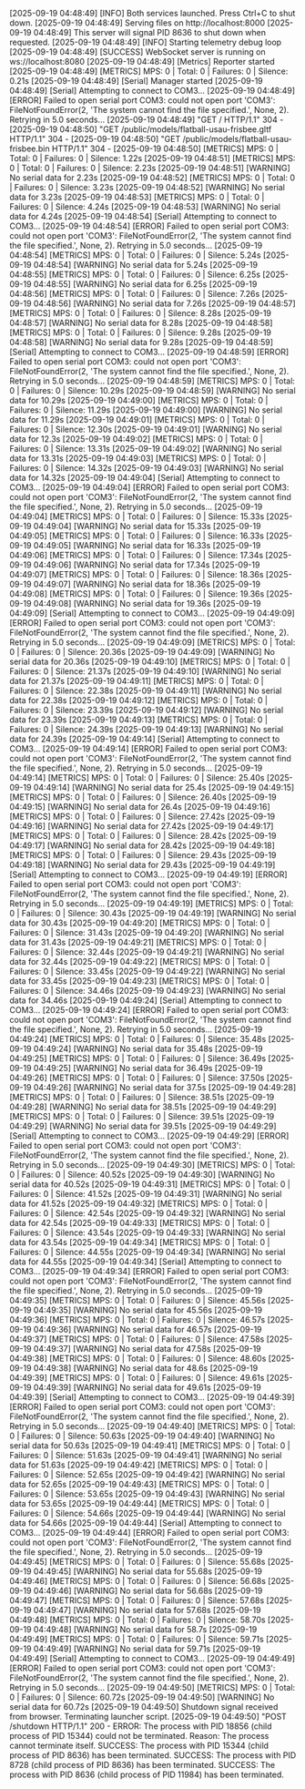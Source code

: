 [2025-09-19 04:48:49] [INFO] Both services launched. Press Ctrl+C to shut down.
[2025-09-19 04:48:49] Serving files on http://localhost:8000
[2025-09-19 04:48:49] This server will signal PID 8636 to shut down when requested.
[2025-09-19 04:48:49] [INFO] Starting telemetry debug loop
[2025-09-19 04:48:49] [SUCCESS] WebSocket server is running on ws://localhost:8080
[2025-09-19 04:48:49] [Metrics] Reporter started
[2025-09-19 04:48:49] [METRICS] MPS: 0   | Total: 0     | Failures: 0   | Silence:  0.21s
[2025-09-19 04:48:49] [Serial] Manager started
[2025-09-19 04:48:49] [Serial] Attempting to connect to COM3...
[2025-09-19 04:48:49] [ERROR] Failed to open serial port COM3: could not open port 'COM3': FileNotFoundError(2, 'The system cannot find the file specified.', None, 2). Retrying in 5.0 seconds...
[2025-09-19 04:48:49] "GET / HTTP/1.1" 304 -
[2025-09-19 04:48:50] "GET /public/models/flatball-usau-frisbee.gltf HTTP/1.1" 304 -
[2025-09-19 04:48:50] "GET /public/models/flatball-usau-frisbee.bin HTTP/1.1" 304 -
[2025-09-19 04:48:50] [METRICS] MPS: 0   | Total: 0     | Failures: 0   | Silence:  1.22s
[2025-09-19 04:48:51] [METRICS] MPS: 0   | Total: 0     | Failures: 0   | Silence:  2.23s
[2025-09-19 04:48:51] [WARNING] No serial data for 2.23s
[2025-09-19 04:48:52] [METRICS] MPS: 0   | Total: 0     | Failures: 0   | Silence:  3.23s
[2025-09-19 04:48:52] [WARNING] No serial data for 3.23s
[2025-09-19 04:48:53] [METRICS] MPS: 0   | Total: 0     | Failures: 0   | Silence:  4.24s
[2025-09-19 04:48:53] [WARNING] No serial data for 4.24s
[2025-09-19 04:48:54] [Serial] Attempting to connect to COM3...
[2025-09-19 04:48:54] [ERROR] Failed to open serial port COM3: could not open port 'COM3': FileNotFoundError(2, 'The system cannot find the file specified.', None, 2). Retrying in 5.0 seconds...
[2025-09-19 04:48:54] [METRICS] MPS: 0   | Total: 0     | Failures: 0   | Silence:  5.24s
[2025-09-19 04:48:54] [WARNING] No serial data for 5.24s
[2025-09-19 04:48:55] [METRICS] MPS: 0   | Total: 0     | Failures: 0   | Silence:  6.25s
[2025-09-19 04:48:55] [WARNING] No serial data for 6.25s
[2025-09-19 04:48:56] [METRICS] MPS: 0   | Total: 0     | Failures: 0   | Silence:  7.26s
[2025-09-19 04:48:56] [WARNING] No serial data for 7.26s
[2025-09-19 04:48:57] [METRICS] MPS: 0   | Total: 0     | Failures: 0   | Silence:  8.28s
[2025-09-19 04:48:57] [WARNING] No serial data for 8.28s
[2025-09-19 04:48:58] [METRICS] MPS: 0   | Total: 0     | Failures: 0   | Silence:  9.28s
[2025-09-19 04:48:58] [WARNING] No serial data for 9.28s
[2025-09-19 04:48:59] [Serial] Attempting to connect to COM3...
[2025-09-19 04:48:59] [ERROR] Failed to open serial port COM3: could not open port 'COM3': FileNotFoundError(2, 'The system cannot find the file specified.', None, 2). Retrying in 5.0 seconds...
[2025-09-19 04:48:59] [METRICS] MPS: 0   | Total: 0     | Failures: 0   | Silence: 10.29s
[2025-09-19 04:48:59] [WARNING] No serial data for 10.29s
[2025-09-19 04:49:00] [METRICS] MPS: 0   | Total: 0     | Failures: 0   | Silence: 11.29s
[2025-09-19 04:49:00] [WARNING] No serial data for 11.29s
[2025-09-19 04:49:01] [METRICS] MPS: 0   | Total: 0     | Failures: 0   | Silence: 12.30s
[2025-09-19 04:49:01] [WARNING] No serial data for 12.3s
[2025-09-19 04:49:02] [METRICS] MPS: 0   | Total: 0     | Failures: 0   | Silence: 13.31s
[2025-09-19 04:49:02] [WARNING] No serial data for 13.31s
[2025-09-19 04:49:03] [METRICS] MPS: 0   | Total: 0     | Failures: 0   | Silence: 14.32s
[2025-09-19 04:49:03] [WARNING] No serial data for 14.32s
[2025-09-19 04:49:04] [Serial] Attempting to connect to COM3...
[2025-09-19 04:49:04] [ERROR] Failed to open serial port COM3: could not open port 'COM3': FileNotFoundError(2, 'The system cannot find the file specified.', None, 2). Retrying in 5.0 seconds...
[2025-09-19 04:49:04] [METRICS] MPS: 0   | Total: 0     | Failures: 0   | Silence: 15.33s
[2025-09-19 04:49:04] [WARNING] No serial data for 15.33s
[2025-09-19 04:49:05] [METRICS] MPS: 0   | Total: 0     | Failures: 0   | Silence: 16.33s
[2025-09-19 04:49:05] [WARNING] No serial data for 16.33s
[2025-09-19 04:49:06] [METRICS] MPS: 0   | Total: 0     | Failures: 0   | Silence: 17.34s
[2025-09-19 04:49:06] [WARNING] No serial data for 17.34s
[2025-09-19 04:49:07] [METRICS] MPS: 0   | Total: 0     | Failures: 0   | Silence: 18.36s
[2025-09-19 04:49:07] [WARNING] No serial data for 18.36s
[2025-09-19 04:49:08] [METRICS] MPS: 0   | Total: 0     | Failures: 0   | Silence: 19.36s
[2025-09-19 04:49:08] [WARNING] No serial data for 19.36s
[2025-09-19 04:49:09] [Serial] Attempting to connect to COM3...
[2025-09-19 04:49:09] [ERROR] Failed to open serial port COM3: could not open port 'COM3': FileNotFoundError(2, 'The system cannot find the file specified.', None, 2). Retrying in 5.0 seconds...
[2025-09-19 04:49:09] [METRICS] MPS: 0   | Total: 0     | Failures: 0   | Silence: 20.36s
[2025-09-19 04:49:09] [WARNING] No serial data for 20.36s
[2025-09-19 04:49:10] [METRICS] MPS: 0   | Total: 0     | Failures: 0   | Silence: 21.37s
[2025-09-19 04:49:10] [WARNING] No serial data for 21.37s
[2025-09-19 04:49:11] [METRICS] MPS: 0   | Total: 0     | Failures: 0   | Silence: 22.38s
[2025-09-19 04:49:11] [WARNING] No serial data for 22.38s
[2025-09-19 04:49:12] [METRICS] MPS: 0   | Total: 0     | Failures: 0   | Silence: 23.39s
[2025-09-19 04:49:12] [WARNING] No serial data for 23.39s
[2025-09-19 04:49:13] [METRICS] MPS: 0   | Total: 0     | Failures: 0   | Silence: 24.39s
[2025-09-19 04:49:13] [WARNING] No serial data for 24.39s
[2025-09-19 04:49:14] [Serial] Attempting to connect to COM3...
[2025-09-19 04:49:14] [ERROR] Failed to open serial port COM3: could not open port 'COM3': FileNotFoundError(2, 'The system cannot find the file specified.', None, 2). Retrying in 5.0 seconds...
[2025-09-19 04:49:14] [METRICS] MPS: 0   | Total: 0     | Failures: 0   | Silence: 25.40s
[2025-09-19 04:49:14] [WARNING] No serial data for 25.4s
[2025-09-19 04:49:15] [METRICS] MPS: 0   | Total: 0     | Failures: 0   | Silence: 26.40s
[2025-09-19 04:49:15] [WARNING] No serial data for 26.4s
[2025-09-19 04:49:16] [METRICS] MPS: 0   | Total: 0     | Failures: 0   | Silence: 27.42s
[2025-09-19 04:49:16] [WARNING] No serial data for 27.42s
[2025-09-19 04:49:17] [METRICS] MPS: 0   | Total: 0     | Failures: 0   | Silence: 28.42s
[2025-09-19 04:49:17] [WARNING] No serial data for 28.42s
[2025-09-19 04:49:18] [METRICS] MPS: 0   | Total: 0     | Failures: 0   | Silence: 29.43s
[2025-09-19 04:49:18] [WARNING] No serial data for 29.43s
[2025-09-19 04:49:19] [Serial] Attempting to connect to COM3...
[2025-09-19 04:49:19] [ERROR] Failed to open serial port COM3: could not open port 'COM3': FileNotFoundError(2, 'The system cannot find the file specified.', None, 2). Retrying in 5.0 seconds...
[2025-09-19 04:49:19] [METRICS] MPS: 0   | Total: 0     | Failures: 0   | Silence: 30.43s
[2025-09-19 04:49:19] [WARNING] No serial data for 30.43s
[2025-09-19 04:49:20] [METRICS] MPS: 0   | Total: 0     | Failures: 0   | Silence: 31.43s
[2025-09-19 04:49:20] [WARNING] No serial data for 31.43s
[2025-09-19 04:49:21] [METRICS] MPS: 0   | Total: 0     | Failures: 0   | Silence: 32.44s
[2025-09-19 04:49:21] [WARNING] No serial data for 32.44s
[2025-09-19 04:49:22] [METRICS] MPS: 0   | Total: 0     | Failures: 0   | Silence: 33.45s
[2025-09-19 04:49:22] [WARNING] No serial data for 33.45s
[2025-09-19 04:49:23] [METRICS] MPS: 0   | Total: 0     | Failures: 0   | Silence: 34.46s
[2025-09-19 04:49:23] [WARNING] No serial data for 34.46s
[2025-09-19 04:49:24] [Serial] Attempting to connect to COM3...
[2025-09-19 04:49:24] [ERROR] Failed to open serial port COM3: could not open port 'COM3': FileNotFoundError(2, 'The system cannot find the file specified.', None, 2). Retrying in 5.0 seconds...
[2025-09-19 04:49:24] [METRICS] MPS: 0   | Total: 0     | Failures: 0   | Silence: 35.48s
[2025-09-19 04:49:24] [WARNING] No serial data for 35.48s
[2025-09-19 04:49:25] [METRICS] MPS: 0   | Total: 0     | Failures: 0   | Silence: 36.49s
[2025-09-19 04:49:25] [WARNING] No serial data for 36.49s
[2025-09-19 04:49:26] [METRICS] MPS: 0   | Total: 0     | Failures: 0   | Silence: 37.50s
[2025-09-19 04:49:26] [WARNING] No serial data for 37.5s
[2025-09-19 04:49:28] [METRICS] MPS: 0   | Total: 0     | Failures: 0   | Silence: 38.51s
[2025-09-19 04:49:28] [WARNING] No serial data for 38.51s
[2025-09-19 04:49:29] [METRICS] MPS: 0   | Total: 0     | Failures: 0   | Silence: 39.51s
[2025-09-19 04:49:29] [WARNING] No serial data for 39.51s
[2025-09-19 04:49:29] [Serial] Attempting to connect to COM3...
[2025-09-19 04:49:29] [ERROR] Failed to open serial port COM3: could not open port 'COM3': FileNotFoundError(2, 'The system cannot find the file specified.', None, 2). Retrying in 5.0 seconds...
[2025-09-19 04:49:30] [METRICS] MPS: 0   | Total: 0     | Failures: 0   | Silence: 40.52s
[2025-09-19 04:49:30] [WARNING] No serial data for 40.52s
[2025-09-19 04:49:31] [METRICS] MPS: 0   | Total: 0     | Failures: 0   | Silence: 41.52s
[2025-09-19 04:49:31] [WARNING] No serial data for 41.52s
[2025-09-19 04:49:32] [METRICS] MPS: 0   | Total: 0     | Failures: 0   | Silence: 42.54s
[2025-09-19 04:49:32] [WARNING] No serial data for 42.54s
[2025-09-19 04:49:33] [METRICS] MPS: 0   | Total: 0     | Failures: 0   | Silence: 43.54s
[2025-09-19 04:49:33] [WARNING] No serial data for 43.54s
[2025-09-19 04:49:34] [METRICS] MPS: 0   | Total: 0     | Failures: 0   | Silence: 44.55s
[2025-09-19 04:49:34] [WARNING] No serial data for 44.55s
[2025-09-19 04:49:34] [Serial] Attempting to connect to COM3...
[2025-09-19 04:49:34] [ERROR] Failed to open serial port COM3: could not open port 'COM3': FileNotFoundError(2, 'The system cannot find the file specified.', None, 2). Retrying in 5.0 seconds...
[2025-09-19 04:49:35] [METRICS] MPS: 0   | Total: 0     | Failures: 0   | Silence: 45.56s
[2025-09-19 04:49:35] [WARNING] No serial data for 45.56s
[2025-09-19 04:49:36] [METRICS] MPS: 0   | Total: 0     | Failures: 0   | Silence: 46.57s
[2025-09-19 04:49:36] [WARNING] No serial data for 46.57s
[2025-09-19 04:49:37] [METRICS] MPS: 0   | Total: 0     | Failures: 0   | Silence: 47.58s
[2025-09-19 04:49:37] [WARNING] No serial data for 47.58s
[2025-09-19 04:49:38] [METRICS] MPS: 0   | Total: 0     | Failures: 0   | Silence: 48.60s
[2025-09-19 04:49:38] [WARNING] No serial data for 48.6s
[2025-09-19 04:49:39] [METRICS] MPS: 0   | Total: 0     | Failures: 0   | Silence: 49.61s
[2025-09-19 04:49:39] [WARNING] No serial data for 49.61s
[2025-09-19 04:49:39] [Serial] Attempting to connect to COM3...
[2025-09-19 04:49:39] [ERROR] Failed to open serial port COM3: could not open port 'COM3': FileNotFoundError(2, 'The system cannot find the file specified.', None, 2). Retrying in 5.0 seconds...
[2025-09-19 04:49:40] [METRICS] MPS: 0   | Total: 0     | Failures: 0   | Silence: 50.63s
[2025-09-19 04:49:40] [WARNING] No serial data for 50.63s
[2025-09-19 04:49:41] [METRICS] MPS: 0   | Total: 0     | Failures: 0   | Silence: 51.63s
[2025-09-19 04:49:41] [WARNING] No serial data for 51.63s
[2025-09-19 04:49:42] [METRICS] MPS: 0   | Total: 0     | Failures: 0   | Silence: 52.65s
[2025-09-19 04:49:42] [WARNING] No serial data for 52.65s
[2025-09-19 04:49:43] [METRICS] MPS: 0   | Total: 0     | Failures: 0   | Silence: 53.65s
[2025-09-19 04:49:43] [WARNING] No serial data for 53.65s
[2025-09-19 04:49:44] [METRICS] MPS: 0   | Total: 0     | Failures: 0   | Silence: 54.66s
[2025-09-19 04:49:44] [WARNING] No serial data for 54.66s
[2025-09-19 04:49:44] [Serial] Attempting to connect to COM3...
[2025-09-19 04:49:44] [ERROR] Failed to open serial port COM3: could not open port 'COM3': FileNotFoundError(2, 'The system cannot find the file specified.', None, 2). Retrying in 5.0 seconds...
[2025-09-19 04:49:45] [METRICS] MPS: 0   | Total: 0     | Failures: 0   | Silence: 55.68s
[2025-09-19 04:49:45] [WARNING] No serial data for 55.68s
[2025-09-19 04:49:46] [METRICS] MPS: 0   | Total: 0     | Failures: 0   | Silence: 56.68s
[2025-09-19 04:49:46] [WARNING] No serial data for 56.68s
[2025-09-19 04:49:47] [METRICS] MPS: 0   | Total: 0     | Failures: 0   | Silence: 57.68s
[2025-09-19 04:49:47] [WARNING] No serial data for 57.68s
[2025-09-19 04:49:48] [METRICS] MPS: 0   | Total: 0     | Failures: 0   | Silence: 58.70s
[2025-09-19 04:49:48] [WARNING] No serial data for 58.7s
[2025-09-19 04:49:49] [METRICS] MPS: 0   | Total: 0     | Failures: 0   | Silence: 59.71s
[2025-09-19 04:49:49] [WARNING] No serial data for 59.71s
[2025-09-19 04:49:49] [Serial] Attempting to connect to COM3...
[2025-09-19 04:49:49] [ERROR] Failed to open serial port COM3: could not open port 'COM3': FileNotFoundError(2, 'The system cannot find the file specified.', None, 2). Retrying in 5.0 seconds...
[2025-09-19 04:49:50] [METRICS] MPS: 0   | Total: 0     | Failures: 0   | Silence: 60.72s
[2025-09-19 04:49:50] [WARNING] No serial data for 60.72s
[2025-09-19 04:49:50] Shutdown signal received from browser. Terminating launcher script.
[2025-09-19 04:49:50] "POST /shutdown HTTP/1.1" 200 -
ERROR: The process with PID 18856 (child process of PID 15344) could not be terminated.
Reason: The process cannot terminate itself.
SUCCESS: The process with PID 15344 (child process of PID 8636) has been terminated.
SUCCESS: The process with PID 8728 (child process of PID 8636) has been terminated.
SUCCESS: The process with PID 8636 (child process of PID 11984) has been terminated.

